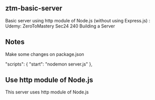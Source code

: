 ## ztm-basic-server
Basic server using http module of Node.js (without using Express.js) : Udemy: ZeroToMastery Sec24 240 Building a Server

## Notes

Make some changes on package.json

"scripts": {
    "start": "nodemon server.js"
  },
  
  ## Use http module of Node.js
  
  This server uses http module of Node.js

